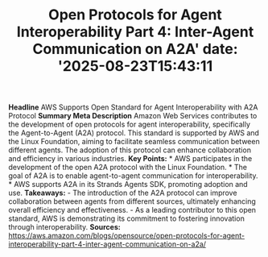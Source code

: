 ﻿---
title: "Open Protocols for Agent Interoperability Part 4: Inter-Agent Communication on A2A'
date: '2025-08-23T15:43:11"
category: "Markets"
summary: ""
slug: "open protocols for agent interoperability part 4 interagent "
source_urls:
  - "https://aws.amazon.com/blogs/opensource/open-protocols-for-agent-interoperability-part-4-inter-agent-communication-on-a2a/"
seo:
  title: "Open Protocols for Agent Interoperability Part 4: Inter-Agent Communication on A2A | Hash n Hedge'
  description: '"
  keywords: ["news", "markets", "brief"]
---
**Headline** AWS Supports Open Standard for Agent Interoperability with A2A Protocol  **Summary Meta Description** Amazon Web Services contributes to the development of open protocols for agent interoperability, specifically the Agent-to-Agent (A2A) protocol. This standard is supported by AWS and the Linux Foundation, aiming to facilitate seamless communication between different agents. The adoption of this protocol can enhance collaboration and efficiency in various industries.  **Key Points:**  * AWS participates in the development of the open A2A protocol with the Linux Foundation. * The goal of A2A is to enable agent-to-agent communication for interoperability. * AWS supports A2A in its Strands Agents SDK, promoting adoption and use.  **Takeaways:** - The introduction of the A2A protocol can improve collaboration between agents from different sources, ultimately enhancing overall efficiency and effectiveness. - As a leading contributor to this open standard, AWS is demonstrating its commitment to fostering innovation through interoperability.  **Sources:** https://aws.amazon.com/blogs/opensource/open-protocols-for-agent-interoperability-part-4-inter-agent-communication-on-a2a/ 
